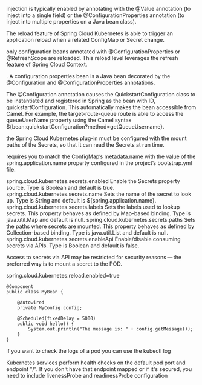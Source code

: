 injection is typically enabled by annotating with the @Value annotation (to inject into a single field) or the @ConfigurationProperties annotation (to inject into multiple properties on a Java bean class).



The reload feature of Spring Cloud Kubernetes is able to trigger an application reload when a related ConfigMap or Secret change.

only configuration beans annotated with @ConfigurationProperties or @RefreshScope are reloaded. This reload level leverages the refresh feature of Spring Cloud Context.

. A configuration properties bean is a Java bean decorated by the @Configuration and @ConfigurationProperties annotations.

The @Configuration annotation causes the QuickstartConfiguration class to be instantiated and registered in Spring as the bean with ID, quickstartConfiguration. This automatically makes the bean accessible from Camel. For example, the target-route-queue route is able to access the queueUserName property using the Camel syntax ${bean:quickstartConfiguration?method=getQueueUsername}.

the Spring Cloud Kubernetes plug-in must be configured with the mount paths of the Secrets, so that it can read the Secrets at run time.

requires you to match the ConfigMap’s metadata.name with the value of the spring.application.name property configured in the project’s bootstrap.yml file.

spring.cloud.kubernetes.secrets.enabled
Enable the Secrets property source. Type is Boolean and default is true.
spring.cloud.kubernetes.secrets.name
Sets the name of the secret to look up. Type is String and default is ${spring.application.name}.
spring.cloud.kubernetes.secrets.labels
Sets the labels used to lookup secrets. This property behaves as defined by Map-based binding. Type is java.util.Map and default is null.
spring.cloud.kubernetes.secrets.paths
Sets the paths where secrets are mounted. This property behaves as defined by Collection-based binding. Type is java.util.List and default is null.
spring.cloud.kubernetes.secrets.enableApi
Enable/disable consuming secrets via APIs. Type is Boolean and default is false.

Access to secrets via API may be restricted for security reasons — the preferred way is to mount a secret to the POD.

spring.cloud.kubernetes.reload.enabled=true

```
@Component
public class MyBean {

    @Autowired
    private MyConfig config;

    @Scheduled(fixedDelay = 5000)
    public void hello() {
        System.out.println("The message is: " + config.getMessage());
    }
}
```

if you want to check the logs of a pod you can use the kubectl log

Kubernetes services perform health checks on the default pod port and endpoint "/". If you don't have that endpoint mapped or if it's secured, you need to include livenessProbe and readinessProbe configuration


